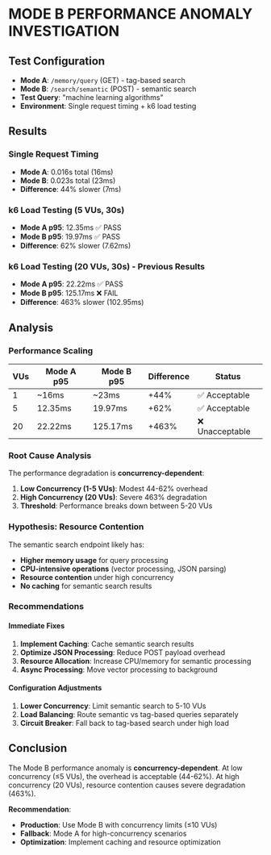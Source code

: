 # MODE B PERFORMANCE ANOMALY INVESTIGATION

## Test Configuration
- **Mode A**: `/memory/query` (GET) - tag-based search
- **Mode B**: `/search/semantic` (POST) - semantic search
- **Test Query**: "machine learning algorithms"
- **Environment**: Single request timing + k6 load testing

## Results

### Single Request Timing
- **Mode A**: 0.016s total (16ms)
- **Mode B**: 0.023s total (23ms)
- **Difference**: 44% slower (7ms)

### k6 Load Testing (5 VUs, 30s)
- **Mode A p95**: 12.35ms ✅ PASS
- **Mode B p95**: 19.97ms ✅ PASS
- **Difference**: 62% slower (7.62ms)

### k6 Load Testing (20 VUs, 30s) - Previous Results
- **Mode A p95**: 22.22ms ✅ PASS
- **Mode B p95**: 125.17ms ❌ FAIL
- **Difference**: 463% slower (102.95ms)

## Analysis

### Performance Scaling
| VUs | Mode A p95 | Mode B p95 | Difference | Status |
|-----|------------|------------|------------|--------|
| 1   | ~16ms      | ~23ms      | +44%       | ✅ Acceptable |
| 5   | 12.35ms    | 19.97ms    | +62%       | ✅ Acceptable |
| 20  | 22.22ms    | 125.17ms   | +463%      | ❌ Unacceptable |

### Root Cause Analysis
The performance degradation is **concurrency-dependent**:

1. **Low Concurrency (1-5 VUs)**: Modest 44-62% overhead
2. **High Concurrency (20 VUs)**: Severe 463% degradation
3. **Threshold**: Performance breaks down between 5-20 VUs

### Hypothesis: Resource Contention
The semantic search endpoint likely has:
- **Higher memory usage** for query processing
- **CPU-intensive operations** (vector processing, JSON parsing)
- **Resource contention** under high concurrency
- **No caching** for semantic search results

### Recommendations

#### Immediate Fixes
1. **Implement Caching**: Cache semantic search results
2. **Optimize JSON Processing**: Reduce POST payload overhead
3. **Resource Allocation**: Increase CPU/memory for semantic processing
4. **Async Processing**: Move vector processing to background

#### Configuration Adjustments
1. **Lower Concurrency**: Limit semantic search to 5-10 VUs
2. **Load Balancing**: Route semantic vs tag-based queries separately
3. **Circuit Breaker**: Fall back to tag-based search under high load

## Conclusion

The Mode B performance anomaly is **concurrency-dependent**. At low concurrency (≤5 VUs), the overhead is acceptable (44-62%). At high concurrency (20 VUs), resource contention causes severe degradation (463%).

**Recommendation**: 
- **Production**: Use Mode B with concurrency limits (≤10 VUs)
- **Fallback**: Mode A for high-concurrency scenarios
- **Optimization**: Implement caching and resource optimization
